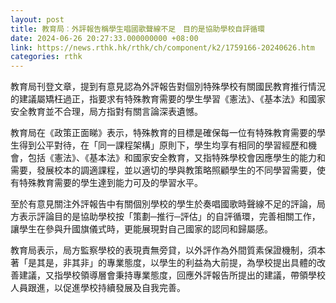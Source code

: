 ```yaml
---
layout: post
title: 教育局︰外評報告稱學生唱國歌聲線不足　目的是協助學校自評循環
date: 2024-06-26 20:27:33.000000000 +08:00
link: https://news.rthk.hk/rthk/ch/component/k2/1759166-20240626.htm
categories: rthk
---
```


教育局刊登文章，提到有意見認為外評報告對個別特殊學校有關國民教育推行情況的建議屬矯枉過正，指要求有特殊教育需要的學生學習《憲法》、《基本法》和國家安全教育並不合理，局方指對有關言論深表遺憾。

教育局在《政策正面睇》表示，特殊教育的目標是確保每一位有特殊教育需要的學生得到公平對待，在「同一課程架構」原則下，學生均享有相同的學習經歷和機會，包括《憲法》、《基本法》和國家安全教育，又指特殊學校會因應學生的能力和需要，發展校本的調適課程，並以適切的學與教策略照顧學生的不同學習需要，使有特殊教育需要的學生達到能力可及的學習水平。

至於有意見關注外評報告中有關個別學校的學生於奏唱國歌時聲線不足的評論，局方表示評論目的是協助學校按「策劃─推行─評估」的自評循環，完善相關工作，讓學生在參與升國旗儀式時，更能展現對自己國家的認同和歸屬感。

教育局表示，局方監察學校的表現責無旁貸，以外評作為外間質素保證機制，須本著「是其是，非其非」的專業態度，以學生的利益為大前提，為學校提出具體的改善建議，又指學校領導層會秉持專業態度，回應外評報告所提出的建議，帶領學校人員跟進，以促進學校持續發展及自我完善。
